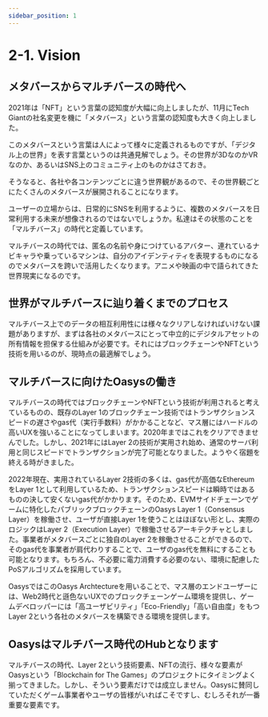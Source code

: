 ```yaml
---
sidebar_position: 1
---
```


# 2-1. Vision

## メタバースからマルチバースの時代へ
2021年は「NFT」という言葉の認知度が大幅に向上しましたが、11月にTech Giantの社名変更を機に「メタバース」という言葉の認知度も大きく向上しました。

このメタバースという言葉は人によって様々に定義されるものですが、「デジタル上の世界」を表す言葉というのは共通見解でしょう。その世界が3DなのかVRなのか、あるいはSNS上のコミュニティ上のものかはさておき。

そうなると、各社や各コンテンツごとに違う世界観があるので、その世界観ごとにたくさんのメタバースが展開されることになります。

ユーザーの立場からは、日常的にSNSを利用するように、複数のメタバースを日常利用する未来が想像されるのではないでしょうか。私達はその状態のことを「マルチバース」の時代と定義しています。

マルチバースの時代では、匿名の名前や身につけているアバター、連れているナビキャラや乗っているマシンは、自分のアイデンティティを表現するものになるのでメタバースを跨いで活用したくなります。アニメや映画の中で語られてきた世界現実になるのです。

## 世界がマルチバースに辿り着くまでのプロセス
マルチバース上でのデータの相互利用性には様々なクリアしなければいけない課題がありますが、まずは各社のメタバースにとって中立的にデジタルアセットの所有情報を担保する仕組みが必要です。それにはブロックチェーンやNFTという技術を用いるのが、現時点の最適解でしょう。

## マルチバースに向けたOasysの働き
マルチバースの時代ではブロックチェーンやNFTという技術が利用されると考えているものの、既存のLayer 1のブロックチェーン技術ではトランザクションスピードの遅さやgas代（実行手数料）がかかることなど、マス層にはハードルの高いUXを強いることになってしまいます。2020年まではこれをクリアできませんでした。しかし、2021年にはLayer 2の技術が実用され始め、通常のサーバ利用と同じスピードでトランザクションが完了可能となりました。ようやく宿題を終える時がきました。

2022年現在、実用されているLayer 2技術の多くは、gas代が高価なEthereumをLayer 1として利用しているため、トランザクションスピードは瞬時ではあるものの決して安くないgas代がかかります。そのため、EVMサイドチェーンでゲームに特化したパブリックブロックチェーンのOasys Layer 1（Consensus Layer）を稼働させ、ユーザが直接Layer 1を使うことはほぼない形とし、実際のロジックはLayer 2（Execution Layer）で稼働させるアーキテクチャとしました。事業者がメタバースごとに独自のLayer 2を稼働させることができるので、そのgas代を事業者が肩代わりすることで、ユーザのgas代を無料にすることも可能となります。もちろん、不必要に電力消費する必要のない、環境に配慮したPoSアルゴリズムを採用しています。

OasysではこのOasys Archtectureを用いることで、マス層のエンドユーザーには、Web2時代と遜色ないUXでのブロックチェーンゲーム環境を提供し、ゲームデベロッパーには「高ユーザビリティ」「Eco-Friendly」「高い自由度」をもつLayer 2という各社のメタバースを構築できる環境を提供します。

## Oasysはマルチバース時代のHubとなります
マルチバースの時代、Layer 2という技術要素、NFTの流行、様々な要素がOasysという「Blockchain for The Games」のプロジェクトにタイミングよく揃ってきました。しかし、そういう要素だけでは成立しません。Oasysに賛同していただくゲーム事業者やユーザの皆様がいればこそですし、むしろそれが一番重要な要素です。